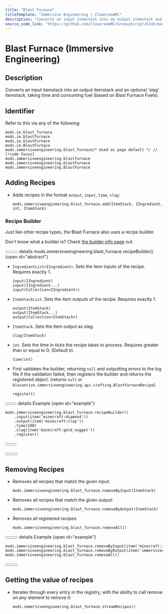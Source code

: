 ```yaml
---
title: "Blast Furnace"
titleTemplate: "Immersive Engineering | CleanroomMC"
description: "Converts an input itemstack into an output itemstack and an optional 'slag' itemstack, taking time and consuming fuel (based on Blast Furnace Fuels)."
source_code_link: "https://github.com/CleanroomMC/GroovyScript/blob/master/src/main/java/com/cleanroommc/groovyscript/compat/mods/immersiveengineering/BlastFurnace.java"
---
```


# Blast Furnace (Immersive Engineering)

## Description

Converts an input itemstack into an output itemstack and an optional 'slag' itemstack, taking time and consuming fuel (based on Blast Furnace Fuels).

## Identifier

Refer to this via any of the following:

```groovy:no-line-numbers {5}
mods.ie.blast_furnace
mods.ie.blastfurnace
mods.ie.blastFurnace
mods.ie.BlastFurnace
mods.immersiveengineering.blast_furnace/* Used as page default */ // [!code focus]
mods.immersiveengineering.blastfurnace
mods.immersiveengineering.blastFurnace
mods.immersiveengineering.BlastFurnace
```


## Adding Recipes

- Adds recipes in the format `output`, `input`, `time`, `slag`:

    ```groovy:no-line-numbers
    mods.immersiveengineering.blast_furnace.add(ItemStack, IIngredient, int, ItemStack)
    ```


### Recipe Builder

Just like other recipe types, the Blast Furnace also uses a recipe builder.

Don't know what a builder is? Check [the builder info page](../../groovy/builder.md) out.

:::::::::: details mods.immersiveengineering.blast_furnace.recipeBuilder() {open id="abstract"}
- `IngredientList<IIngredient>`. Sets the item inputs of the recipe. Requires exactly 1.

    ```groovy:no-line-numbers
    input(IIngredient)
    input(IIngredient...)
    input(Collection<IIngredient>)
    ```

- `ItemStackList`. Sets the item outputs of the recipe. Requires exactly 1.

    ```groovy:no-line-numbers
    output(ItemStack)
    output(ItemStack...)
    output(Collection<ItemStack>)
    ```

- `ItemStack`. Sets the item output as slag.

    ```groovy:no-line-numbers
    slag(ItemStack)
    ```

- `int`. Sets the time in ticks the recipe takes to process. Requires greater than or equal to 0. (Default `0`).

    ```groovy:no-line-numbers
    time(int)
    ```

- First validates the builder, returning `null` and outputting errors to the log file if the validation failed, then registers the builder and returns the registered object. (returns `null` or `blusunrize.immersiveengineering.api.crafting.BlastFurnaceRecipe`).

    ```groovy:no-line-numbers
    register()
    ```

::::::::: details Example {open id="example"}
```groovy:no-line-numbers
mods.immersiveengineering.blast_furnace.recipeBuilder()
    .input(item('minecraft:diamond'))
    .output(item('minecraft:clay'))
    .time(100)
    .slag(item('minecraft:gold_nugget'))
    .register()
```

:::::::::

::::::::::

## Removing Recipes

- Removes all recipes that match the given input:

    ```groovy:no-line-numbers
    mods.immersiveengineering.blast_furnace.removeByInput(ItemStack)
    ```

- Removes all recipes that match the given output:

    ```groovy:no-line-numbers
    mods.immersiveengineering.blast_furnace.removeByOutput(ItemStack)
    ```

- Removes all registered recipes:

    ```groovy:no-line-numbers
    mods.immersiveengineering.blast_furnace.removeAll()
    ```

:::::::::: details Example {open id="example"}
```groovy:no-line-numbers
mods.immersiveengineering.blast_furnace.removeByInput(item('minecraft:iron_block'))
mods.immersiveengineering.blast_furnace.removeByOutput(item('immersiveengineering:metal:8'))
mods.immersiveengineering.blast_furnace.removeAll()
```

::::::::::

## Getting the value of recipes

- Iterates through every entry in the registry, with the ability to call remove on any element to remove it:

    ```groovy:no-line-numbers
    mods.immersiveengineering.blast_furnace.streamRecipes()
    ```
